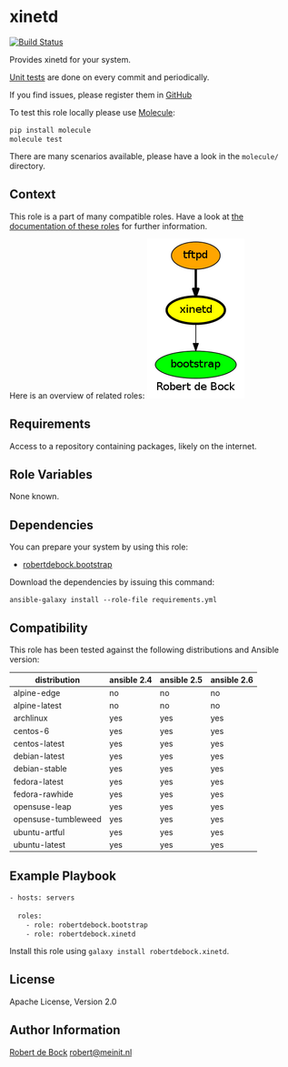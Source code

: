 xinetd
=========

[![Build Status](https://travis-ci.org/robertdebock/ansible-role-xinetd.svg?branch=master)](https://travis-ci.org/robertdebock/ansible-role-xinetd)

Provides xinetd for your system.

[Unit tests](https://travis-ci.org/robertdebock/ansible-role-xinetd) are done on every commit and periodically.

If you find issues, please register them in [GitHub](https://github.com/robertdebock/ansible-role-xinetd/issues)

To test this role locally please use [Molecule](https://github.com/metacloud/molecule):
```
pip install molecule
molecule test
```
There are many scenarios available, please have a look in the `molecule/` directory.

Context
-------
This role is a part of many compatible roles. Have a look at [the documentation of these roles](https://robertdebock.nl/) for further information.

Here is an overview of related roles:
![dependencies](https://raw.githubusercontent.com/robertdebock/drawings/artifacts/xinetd.png "Dependency")

Requirements
------------

Access to a repository containing packages, likely on the internet.

Role Variables
--------------

None known.

Dependencies
------------

You can prepare your system by using this role:

- [robertdebock.bootstrap](https://galaxy.ansible.com/robertdebock/bootstrap)

Download the dependencies by issuing this command:
```
ansible-galaxy install --role-file requirements.yml
```

Compatibility
-------------

This role has been tested against the following distributions and Ansible version:

|distribution|ansible 2.4|ansible 2.5|ansible 2.6|
|------------|-----------|-----------|-----------|
|alpine-edge|no|no|no|
|alpine-latest|no|no|no|
|archlinux|yes|yes|yes|
|centos-6|yes|yes|yes|
|centos-latest|yes|yes|yes|
|debian-latest|yes|yes|yes|
|debian-stable|yes|yes|yes|
|fedora-latest|yes|yes|yes|
|fedora-rawhide|yes|yes|yes|
|opensuse-leap|yes|yes|yes|
|opensuse-tumbleweed|yes|yes|yes|
|ubuntu-artful|yes|yes|yes|
|ubuntu-latest|yes|yes|yes|

Example Playbook
----------------

```
- hosts: servers

  roles:
    - role: robertdebock.bootstrap
    - role: robertdebock.xinetd

```

Install this role using `galaxy install robertdebock.xinetd`.

License
-------

Apache License, Version 2.0

Author Information
------------------

[Robert de Bock](https://robertdebock.nl/) <robert@meinit.nl>
